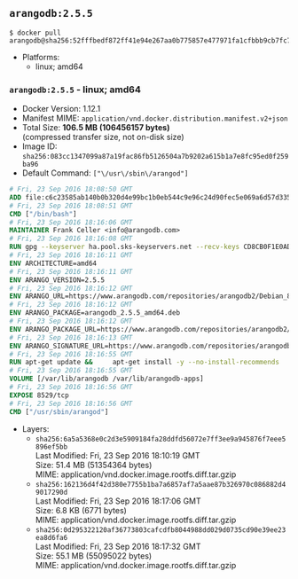 ## `arangodb:2.5.5`

```console
$ docker pull arangodb@sha256:52fffbedf872ff41e94e267aa0b775857e477971fa1cfbbb9cb7fc77e40f19d7
```

-	Platforms:
	-	linux; amd64

### `arangodb:2.5.5` - linux; amd64

-	Docker Version: 1.12.1
-	Manifest MIME: `application/vnd.docker.distribution.manifest.v2+json`
-	Total Size: **106.5 MB (106456157 bytes)**  
	(compressed transfer size, not on-disk size)
-	Image ID: `sha256:083cc1347099a87a19fac86fb5126504a7b9202a615b1a7e8fc95ed0f259ba96`
-	Default Command: `["\/usr\/sbin\/arangod"]`

```dockerfile
# Fri, 23 Sep 2016 18:08:50 GMT
ADD file:c6c23585ab140b0b320d4e99bc1b0eb544c9e96c24d90fec5e069a6d57d335ca in / 
# Fri, 23 Sep 2016 18:08:51 GMT
CMD ["/bin/bash"]
# Fri, 23 Sep 2016 18:16:06 GMT
MAINTAINER Frank Celler <info@arangodb.com>
# Fri, 23 Sep 2016 18:16:08 GMT
RUN gpg --keyserver ha.pool.sks-keyservers.net --recv-keys CD8CB0F1E0AD5B52E93F41E7EA93F5E56E751E9B
# Fri, 23 Sep 2016 18:16:11 GMT
ENV ARCHITECTURE=amd64
# Fri, 23 Sep 2016 18:16:11 GMT
ENV ARANGO_VERSION=2.5.5
# Fri, 23 Sep 2016 18:16:12 GMT
ENV ARANGO_URL=https://www.arangodb.com/repositories/arangodb2/Debian_8.0
# Fri, 23 Sep 2016 18:16:12 GMT
ENV ARANGO_PACKAGE=arangodb_2.5.5_amd64.deb
# Fri, 23 Sep 2016 18:16:12 GMT
ENV ARANGO_PACKAGE_URL=https://www.arangodb.com/repositories/arangodb2/Debian_8.0/amd64/arangodb_2.5.5_amd64.deb
# Fri, 23 Sep 2016 18:16:13 GMT
ENV ARANGO_SIGNATURE_URL=https://www.arangodb.com/repositories/arangodb2/Debian_8.0/amd64/arangodb_2.5.5_amd64.deb.asc
# Fri, 23 Sep 2016 18:16:55 GMT
RUN apt-get update &&     apt-get install -y --no-install-recommends         ca-certificates         wget     &&     rm -rf /var/lib/apt/lists/* &&     wget ${ARANGO_SIGNATURE_URL} &&           wget ${ARANGO_PACKAGE_URL} &&             gpg --verify ${ARANGO_PACKAGE}.asc &&     dpkg -i ${ARANGO_PACKAGE} &&     sed -ri         -e 's!127\.0\.0\.1!0.0.0.0!g'         -e 's!^(file\s*=).*!\1 -!'         /etc/arangodb/arangod.conf     &&     apt-get purge -y --auto-remove ca-certificates wget &&     rm -f ${ARANGO_PACKAGE}*
# Fri, 23 Sep 2016 18:16:55 GMT
VOLUME [/var/lib/arangodb /var/lib/arangodb-apps]
# Fri, 23 Sep 2016 18:16:56 GMT
EXPOSE 8529/tcp
# Fri, 23 Sep 2016 18:16:56 GMT
CMD ["/usr/sbin/arangod"]
```

-	Layers:
	-	`sha256:6a5a5368e0c2d3e5909184fa28ddfd56072e7ff3ee9a945876f7eee5896ef5bb`  
		Last Modified: Fri, 23 Sep 2016 18:10:19 GMT  
		Size: 51.4 MB (51354364 bytes)  
		MIME: application/vnd.docker.image.rootfs.diff.tar.gzip
	-	`sha256:162136d4f42d380e7755b1ba7a6857af7a5aae87b326970c086882d49017290d`  
		Last Modified: Fri, 23 Sep 2016 18:17:06 GMT  
		Size: 6.8 KB (6771 bytes)  
		MIME: application/vnd.docker.image.rootfs.diff.tar.gzip
	-	`sha256:0d295322120af36773803cafcdfb8044988dd029d0735cd90e39ee23ea8d6fa6`  
		Last Modified: Fri, 23 Sep 2016 18:17:32 GMT  
		Size: 55.1 MB (55095022 bytes)  
		MIME: application/vnd.docker.image.rootfs.diff.tar.gzip
